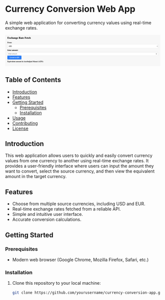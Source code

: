 # Currency Conversion Web App

A simple web application for converting currency values using real-time exchange rates.

![Screenshot](screenshot.png)

## Table of Contents

- [Introduction](#introduction)
- [Features](#features)
- [Getting Started](#getting-started)
  - [Prerequisites](#prerequisites)
  - [Installation](#installation)
- [Usage](#usage)
- [Contributing](#contributing)
- [License](#license)

## Introduction

This web application allows users to quickly and easily convert currency values from one currency to another using real-time exchange rates. It provides a user-friendly interface where users can input the amount they want to convert, select the source currency, and then view the equivalent amount in the target currency.

## Features

- Choose from multiple source currencies, including USD and EUR.
- Real-time exchange rates fetched from a reliable API.
- Simple and intuitive user interface.
- Accurate conversion calculations.

## Getting Started

### Prerequisites

- Modern web browser (Google Chrome, Mozilla Firefox, Safari, etc.)

### Installation

1. Clone this repository to your local machine:

   ```sh
   git clone https://github.com/yourusername/currency-conversion-app.git
```
